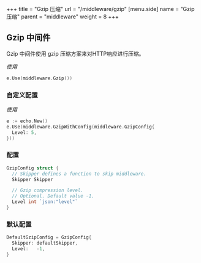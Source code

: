 +++
title = "Gzip 压缩"
url = "/middleware/gzip"
[menu.side]
  name = "Gzip 压缩"
  parent = "middleware"
  weight = 8
+++

## Gzip 中间件

Gzip 中间件使用 gzip 压缩方案来对HTTP响应进行压缩。 

*使用*

```go
e.Use(middleware.Gzip())
```

### 自定义配置

*使用*

```go
e := echo.New()
e.Use(middleware.GzipWithConfig(middleware.GzipConfig{
  Level: 5,
}))
```

### 配置

```go
GzipConfig struct {
  // Skipper defines a function to skip middleware.
  Skipper Skipper

  // Gzip compression level.
  // Optional. Default value -1.
  Level int `json:"level"`
}
```

### 默认配置

```go
DefaultGzipConfig = GzipConfig{
  Skipper: defaultSkipper,
  Level:   -1,
}
```
